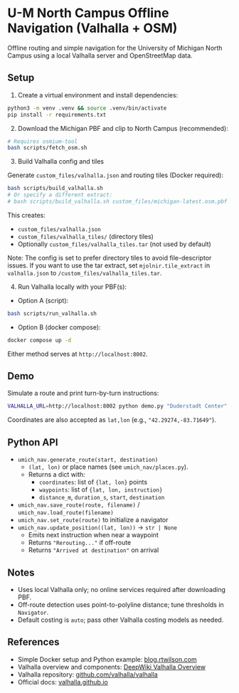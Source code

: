 # U-M North Campus Offline Navigation (Valhalla + OSM)

Offline routing and simple navigation for the University of Michigan North Campus using a local Valhalla server and OpenStreetMap data.

## Setup

1) Create a virtual environment and install dependencies:

```bash
python3 -m venv .venv && source .venv/bin/activate
pip install -r requirements.txt
```

2) Download the Michigan PBF and clip to North Campus (recommended):

```bash
# Requires osmium-tool
bash scripts/fetch_osm.sh
```

3) Build Valhalla config and tiles

Generate `custom_files/valhalla.json` and routing tiles (Docker required):

```bash
bash scripts/build_valhalla.sh
# Or specify a different extract:
# bash scripts/build_valhalla.sh custom_files/michigan-latest.osm.pbf
```

This creates:
- `custom_files/valhalla.json`
- `custom_files/valhalla_tiles/` (directory tiles)
- Optionally `custom_files/valhalla_tiles.tar` (not used by default)

Note: The config is set to prefer directory tiles to avoid file-descriptor issues. If you want to use the tar extract, set `mjolnir.tile_extract` in `valhalla.json` to `/custom_files/valhalla_tiles.tar`.

4) Run Valhalla locally with your PBF(s):

- Option A (script):
```bash
bash scripts/run_valhalla.sh
```

- Option B (docker compose):
```bash
docker compose up -d
```

Either method serves at `http://localhost:8002`.

## Demo

Simulate a route and print turn-by-turn instructions:

```bash
VALHALLA_URL=http://localhost:8002 python demo.py "Duderstadt Center" --start "Pierpont Commons"
```

Coordinates are also accepted as `lat,lon` (e.g., `"42.29274,-83.71649"`).

## Python API

- `umich_nav.generate_route(start, destination)`
  - `(lat, lon)` or place names (see `umich_nav/places.py`).
  - Returns a dict with:
    - `coordinates`: list of `{lat, lon}` points
    - `waypoints`: list of `{lat, lon, instruction}`
    - `distance_m`, `duration_s`, `start`, `destination`
- `umich_nav.save_route(route, filename)` / `umich_nav.load_route(filename)`
- `umich_nav.set_route(route)` to initialize a navigator
- `umich_nav.update_position((lat, lon))` → `str | None`
  - Emits next instruction when near a waypoint
  - Returns `"Rerouting..."` if off-route
  - Returns `"Arrived at destination"` on arrival

## Notes

- Uses local Valhalla only; no online services required after downloading PBF.
- Off-route detection uses point-to-polyline distance; tune thresholds in `Navigator`.
- Default costing is `auto`; pass other Valhalla costing models as needed.

## References

- Simple Docker setup and Python example: [blog.rtwilson.com](https://blog.rtwilson.com/simple-self-hosted-openstreetmap-routing-using-valhalla-and-docker/)
- Valhalla overview and components: [DeepWiki Valhalla Overview](https://deepwiki.com/valhalla/valhalla/1-overview)
- Valhalla repository: [github.com/valhalla/valhalla](https://github.com/valhalla/valhalla/tree/master)
- Official docs: [valhalla.github.io](https://valhalla.github.io/valhalla/)
